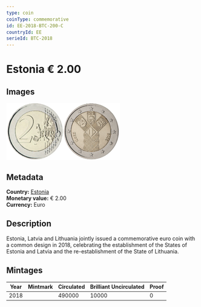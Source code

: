 ```yaml
---
type: coin
coinType: commemorative
id: EE-2018-BTC-200-C
countryId: EE
serieId: BTC-2018
---
```


# Estonia € 2.00

## Images

<img src="../../Images/common-2007-200.webp" height="150" alt="Front image"><img src="Images/EE-2018-200.webp" height="150" alt="Back image">

## Metadata

**Country:** [Estonia](../../Countries/Estonia/index.md)\
**Monetary value:** € 2.00\
**Currency:** Euro

## Description

Estonia, Latvia and Lithuania jointly issued a commemorative euro coin with a common design in 2018, celebrating the establishment of the States of Estonia and Latvia and the re-establishment of the State of Lithuania.

## Mintages

| Year | Mintmark | Circulated | Brilliant Uncirculated | Proof |
| ---- | -------- | ---------- | ---------------------- | ----- |
| 2018 |          | 490000     | 10000                  | 0     |
